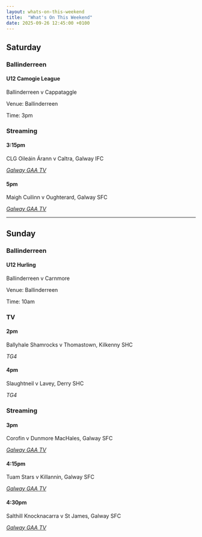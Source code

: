 ```yaml
---
layout: whats-on-this-weekend
title:  "What's On This Weekend"
date: 2025-09-26 12:45:00 +0100
---
```


## Saturday

### Ballinderreen

#### U12 Camogie League

Ballinderreen v Cappataggle

Venue: Ballinderreen

Time: 3pm

### Streaming

#### 3:15pm

CLG Oileáin Árann v Caltra, Galway IFC

[*Galway GAA TV*](http://page.inplayer.com/galwaygaatv/item.html?id=5057286)

#### 5pm

Maigh Cuilinn v Oughterard, Galway SFC

[*Galway GAA TV*](https://page.inplayer.com/galwaygaatv/item.html?id=5057285)

---

## Sunday

### Ballinderreen

#### U12 Hurling

Ballinderreen v Carnmore

Venue: Ballinderreen

Time: 10am

### TV

#### 2pm

Ballyhale Shamrocks v Thomastown, Kilkenny SHC

*TG4*

#### 4pm

Slaughtneil v Lavey, Derry SHC

*TG4*

### Streaming

#### 3pm

Corofin v Dunmore MacHales, Galway SFC

[*Galway GAA TV*](https://page.inplayer.com/galwaygaatv/item.html?id=5057284)

#### 4:15pm

Tuam Stars v Killannin, Galway SFC

[*Galway GAA TV*](https://page.inplayer.com/galwaygaatv/item.html?id=5057283)

#### 4:30pm

Salthill Knocknacarra v St James, Galway SFC

[*Galway GAA TV*](https://page.inplayer.com/galwaygaatv/item.html?id=5057282)